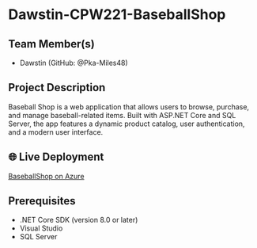 # Dawstin-CPW221-BaseballShop

## Team Member(s)
- Dawstin (GitHub: @Pka-Miles48)

## Project Description
Baseball Shop is a web application that allows users to browse, purchase, and manage baseball-related items. Built with ASP.NET Core and SQL Server, the app features a dynamic product catalog, user authentication, and a modern user interface.

## 🌐 Live Deployment
[BaseballShop on Azure](https://dawstin-cpw221-baseballshop20250518044013.azurewebsites.net/)

## Prerequisites
- .NET Core SDK (version 8.0 or later)
- Visual Studio
- SQL Server
